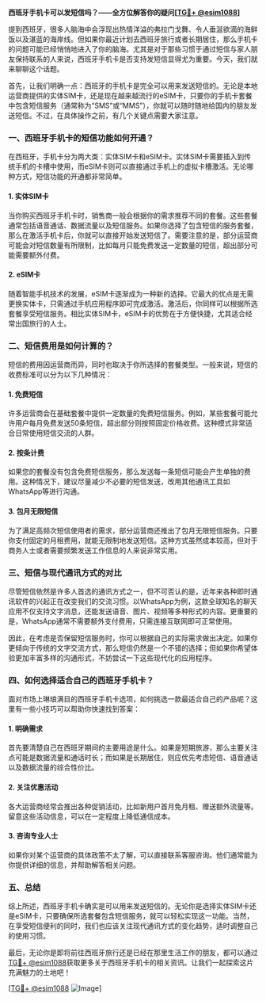 **西班牙手机卡可以发短信吗？——全方位解答你的疑问[[TG💪+ @esim1088](https://t.me/s/esim1088)]**

提到西班牙，很多人脑海中会浮现出热情洋溢的弗拉门戈舞、令人垂涎欲滴的海鲜饭以及湛蓝的海岸线。但如果你最近计划去西班牙旅行或者长期居住，那么手机卡的问题可能已经悄悄地进入了你的脑海。尤其是对于那些习惯于通过短信与家人朋友保持联系的人来说，西班牙手机卡是否支持发短信显得尤为重要。今天，我们就来聊聊这个话题。

首先，让我们明确一点：西班牙的手机卡是完全可以用来发送短信的。无论是本地运营商提供的实体SIM卡，还是现在越来越流行的eSIM卡，只要你的手机卡套餐中包含短信服务（通常称为“SMS”或“MMS”），你就可以随时随地给国内的朋友发送短信。不过，在具体操作之前，有几个关键点需要大家注意。

### **一、西班牙手机卡的短信功能如何开通？**

在西班牙，手机卡分为两大类：实体SIM卡和eSIM卡。实体SIM卡需要插入到传统手机的卡槽中使用，而eSIM卡则可以直接通过手机上的虚拟卡槽激活。无论哪种方式，短信功能的开通都非常简单。

#### **1. 实体SIM卡**
当你购买西班牙手机卡时，销售商一般会根据你的需求推荐不同的套餐。这些套餐通常包括语音通话、数据流量以及短信服务。如果你选择了包含短信的服务套餐，那么在激活手机卡后，你就可以直接开始发送短信了。需要注意的是，部分运营商可能会对短信数量有所限制，比如每月只能免费发送一定数量的短信，超出部分可能需要额外付费。

#### **2. eSIM卡**
随着智能手机技术的发展，eSIM卡逐渐成为一种新的选择。它最大的优点是无需更换实体卡，只需通过手机应用程序即可完成激活。激活后，你同样可以根据所选套餐享受短信服务。相比实体SIM卡，eSIM卡的优势在于方便快捷，尤其适合经常出国旅行的人士。

### **二、短信费用是如何计算的？**

短信的费用因运营商而异，同时也取决于你所选择的套餐类型。一般来说，短信的收费标准可以分为以下几种情况：

#### **1. 免费短信**
许多运营商会在基础套餐中提供一定数量的免费短信服务。例如，某些套餐可能允许用户每月免费发送50条短信，超出部分则按照固定价格收费。这种模式非常适合日常使用短信交流的人群。

#### **2. 按条计费**
如果您的套餐没有包含免费短信服务，那么发送每一条短信可能会产生单独的费用。这种情况下，建议尽量减少不必要的短信发送，改用其他通讯工具如WhatsApp等进行沟通。

#### **3. 包月无限短信**
为了满足高频次短信使用者的需求，部分运营商还推出了包月无限短信服务。只要你支付固定的月租费用，就能无限制地发送短信。这种方式虽然成本较高，但对于商务人士或者需要频繁发送工作信息的人来说非常实用。

### **三、短信与现代通讯方式的对比**

尽管短信依然是许多人首选的通讯方式之一，但不可否认的是，近年来各种即时通讯软件的兴起正在改变我们的交流习惯。以WhatsApp为例，这款全球知名的聊天应用不仅支持文字消息，还能发送语音、图片、视频等多种形式的内容。更重要的是，WhatsApp通常不需要额外支付费用，只需连接互联网即可正常使用。

因此，在考虑是否保留短信服务时，你可以根据自己的实际需求做出决定。如果你更倾向于传统的文字交流方式，那么短信仍然是一个不错的选择；但如果你希望体验更加丰富多样的沟通形式，不妨尝试一下这些现代化的应用程序。

### **四、如何选择适合自己的西班牙手机卡？**

面对市场上琳琅满目的西班牙手机卡选项，如何挑选一款最适合自己的产品呢？这里有一些小技巧可以帮助你快速找到答案：

#### **1. 明确需求**
首先要清楚自己在西班牙期间的主要用途是什么。如果是短期旅游，那么主要关注点可能是数据流量和通话时长；而如果是长期居住，则应优先考虑短信、语音通话以及数据流量的综合性价比。

#### **2. 关注优惠活动**
各大运营商经常会推出各种促销活动，比如新用户首月免月租、赠送额外流量等。留意这些活动信息，可以在一定程度上降低通信成本。

#### **3. 咨询专业人士**
如果你对某个运营商的具体政策不太了解，可以直接联系客服咨询。他们通常能为你提供详细的信息，并帮助解答相关问题。

### **五、总结**

综上所述，西班牙手机卡确实是可以用来发送短信的。无论你是选择实体SIM卡还是eSIM卡，只要确保所选套餐包含短信服务，就可以轻松实现这一功能。当然，在享受短信便利的同时，我们也应该关注现代通讯方式的变化趋势，适时调整自己的使用习惯。

最后，无论你是即将前往西班牙旅行还是已经在那里生活工作的朋友，都可以通过[TG💪+ @esim1088](https://t.me/s/esim1088)获取更多关于西班牙手机卡的相关资讯。让我们一起探索这片充满魅力的土地吧！

[[TG💪+ @esim1088](https://t.me/s/esim1088) ![Image](https://i.postimg.cc/4NQfJmqS/Snipaste-2025-05-13-00-14-12.png)]